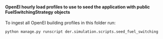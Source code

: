 #### OpenEI hourly load profiles to use to seed the application with public FuelSwitchingStrategy objects

To ingest all OpenEI building profiles in this folder run:

`python manage.py runscript der.simulation.scripts.seed_fuel_switching`